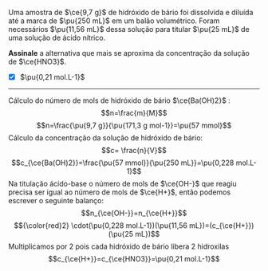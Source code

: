 Uma amostra de $\ce{9,7 g}$ de hidróxido de bário foi dissolvida e diluída até a marca de $\pu{250 mL}$ em um balão volumétrico. Foram necessários $\pu{11,56 mL}$ dessa solução para titular $\pu{25 mL}$ de uma solução de ácido nítrico.

**Assinale** a alternativa que mais se aproxima da concentração da solução de $\ce{HNO3}$.

- [x] $\pu{0,21 mol.L-1}$

---

Cálculo do número de mols de hidróxido de bário $\ce{Ba(OH)2}$ :
$$n=\frac{m}{M}$$
$$n=\frac{\pu{9,7 g}}{\pu{171,3 g mol-1}}=\pu{57 mmol}$$
Cálculo da concentração da solução de hidróxido de bário:
$$c= \frac{n}{V}$$
$$c_{\ce{Ba(OH)2}}=\frac{\pu{57 mmol}}{\pu{250 mL}}=\pu{0,228 mol.L-1}$$
Na titulação ácido-base o número de mols de $\ce{OH-}$ que reagiu precisa ser igual ao número de mols de  $\ce{H+}$, então podemos escrever o seguinte balanço:
$$n_{\ce{OH-}}=n_{\ce{H+}}$$
$${\color{red}2} \cdot(\pu{0,228 mol.L-1})(\pu{11,56 mL})=(c_{\ce{H+}})(\pu{25 mL})$$
Multiplicamos por 2 pois cada hidróxido de bário libera 2 hidroxilas
$$c_{\ce{H+}}=c_{\ce{HNO3}}=\pu{0,21 mol.L-1}$$

